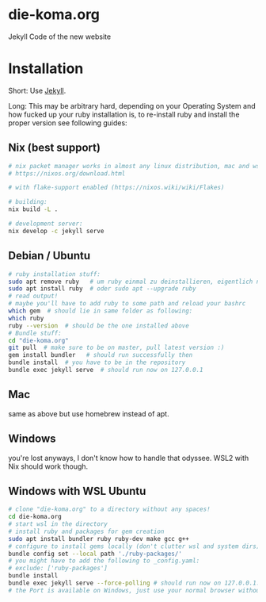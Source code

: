 # die-koma.org
Jekyll Code of the new website


# Installation
Short: Use [Jekyll](https://jekyllrb.com/).

Long: This may be arbitrary hard, depending on your Operating System and how fucked up your ruby installation is, to re-install ruby and install the proper version see following guides:

## Nix (best support)
```sh
# nix packet manager works in almost any linux distribution, mac and wsl1/2
# https://nixos.org/download.html

# with flake-support enabled (https://nixos.wiki/wiki/Flakes)

# building:
nix build -L .

# development server:
nix develop -c jekyll serve
```


## Debian / Ubuntu
```sh
# ruby installation stuff:
sudo apt remove ruby   # um ruby einmal zu deinstallieren, eigentlich nicht nötig im idealfall
sudo apt install ruby  # oder sudo apt --upgrade ruby
# read output!
# maybe you'll have to add ruby to some path and reload your bashrc
which gem  # should lie in same folder as following:
which ruby
ruby --version  # should be the one installed above
# Bundle stuff:
cd "die-koma.org"
git pull  # make sure to be on master, pull latest version :)
gem install bundler   # should run successfully then
bundle install  # you have to be in the repository
bundle exec jekyll serve  # should run now on 127.0.0.1
```


## Mac
same as above but use homebrew instead of apt.


## Windows
you're lost anyways, I don't know how to handle that odyssee. WSL2 with Nix should work though.


## Windows with WSL Ubuntu
```sh
# clone "die-koma.org" to a directory without any spaces!
cd die-koma.org
# start wsl in the directory
# install ruby and packages for gem creation
sudo apt install bundler ruby ruby-dev make gcc g++
# configure to install gems locally (don't clutter wsl and system dirs)
bundle config set --local path './ruby-packages/'
# you might have to add the following to _config.yaml:
# exclude: ['ruby-packages']
bundle install
bundle exec jekyll serve --force-polling # should run now on 127.0.0.1:4000
# the Port is available on Windows, just use your normal browser without wsl
```
